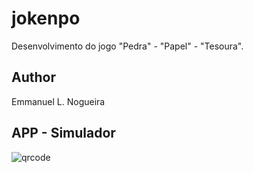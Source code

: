 # jokenpo
Desenvolvimento do jogo "Pedra" - "Papel" - "Tesoura".
## Author
Emmanuel L. Nogueira
## APP - Simulador
![qrcode](https://emmanuel-lacerd4.github.io/jokenpo/)
